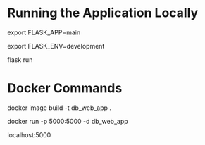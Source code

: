 # Running the Application Locally 


export FLASK_APP=main

export FLASK_ENV=development

flask run


# Docker Commands 

docker image build -t db_web_app . 

docker run -p 5000:5000 -d db_web_app


localhost:5000